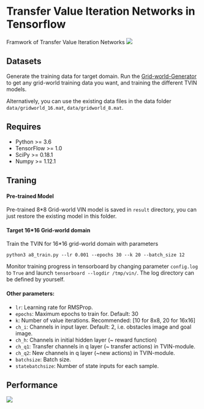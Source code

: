# Transfer Value Iteration Networks in Tensorflow
Framwork of Transfer Value Iteration Networks
![](https://github.com/shenjunyi/Transfer-VIN/blob/master/TVIN/tvin.jpg)
## Datasets
Generate the training data for target domain. Run the [Grid-world-Generator](https://github.com/shenjunyi/Grid-world-Generator) to get any grid-world training data you want, and training the different TVIN models.
 
Alternatively, you can use the existing data files in the data folder ```data/gridworld_16.mat```, ```data/gridworld_8.mat```.
## Requires
* Python >= 3.6
* TensorFlow >= 1.0
* SciPy >= 0.18.1 
* Numpy >= 1.12.1
## Traning
#### Pre-trained Model
Pre-trained 8\*8 Grid-world VIN model is saved in ```result``` directory, you can just restore the existing model in this folder.
#### Target 16\*16 Grid-world domain
Train the TVIN for 16\*16 grid-world domain with parameters
```
python3 a8_train.py --lr 0.001 --epochs 30 --k 20 --batch_size 12
```
Monitor training progress in tensorboard by changing parameter ```config.log``` to ```True``` and launch ```tensorboard --logdir /tmp/vin/```. The log directory can be defined by yourself.<br>

#### Other parameters:

* ```lr```: Learning rate for RMSProp.
* ```epochs```: Maximum epochs to train for. Default: 30
* ```k```: Number of value iterations. Recommended: [10 for 8x8, 20 for 16x16]
* ```ch_i```: Channels in input layer. Default: 2, i.e. obstacles image and goal image.
* ```ch_h```: Channels in initial hidden layer (~ reward function)
* ```ch_q1```: Transfer channels in q layer (~ transfer actions) in TVIN-module.
* ```ch_q2```: New channels in q layer (~new actions) in TVIN-module. 
* ```batchsize```: Batch size. 
* ```statebatchsize```: Number of state inputs for each sample.

## Performance
![](https://github.com/shenjunyi/Transfer-VIN/blob/master/TVIN/ex2_2.jpg)
